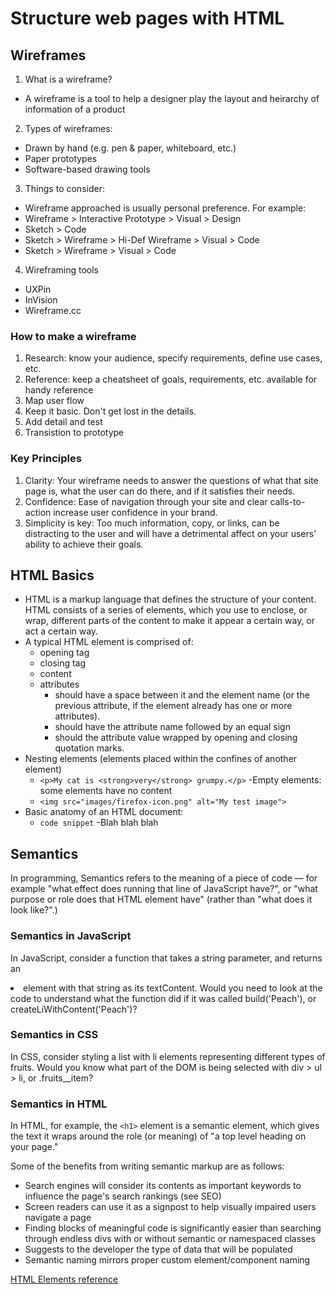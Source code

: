 # Structure web pages with HTML

## Wireframes

1. What is a wireframe?
- A wireframe is a tool to help a designer play the layout and heirarchy of information of a product

2. Types of wireframes:
- Drawn by hand (e.g. pen & paper, whiteboard, etc.)
- Paper prototypes
- Software-based drawing tools

3. Things to consider:
- Wireframe approached is usually personal preference. For example:
- Wireframe > Interactive Prototype > Visual > Design
- Sketch > Code
- Sketch > Wireframe > Hi-Def Wireframe > Visual > Code
- Sketch > Wireframe > Visual > Code

4. Wireframing tools
- UXPin
- InVision
- Wireframe.cc

### How to make a wireframe

1. Research: know your audience, specify requirements, define use cases, etc.
2. Reference: keep a cheatsheet of goals, requirements, etc. available for handy reference
3. Map user flow
4. Keep it basic. Don't get lost in the details.
5. Add detail and test
6. Transistion to prototype

### Key Principles

1. Clarity: Your wireframe needs to answer the questions of what that site page is, what the user can do there, and if it satisfies their needs.
2. Confidence: Ease of navigation through your site and clear calls-to-action increase user confidence in your brand.
3. Simplicity is key: Too much information, copy, or links, can be distracting to the user and will have a detrimental affect on your users’ ability to achieve their goals.

## HTML Basics

- HTML is a markup language that defines the structure of your content. HTML consists of a series of elements, which you use to enclose, or wrap, different parts of the content to make it appear a certain way, or act a certain way.
- A typical HTML element is comprised of:
  - opening tag
  - closing tag
  - content
  - attributes
    - should have a space between it and the element name (or the previous attribute, if the element already has one or more attributes).
    - should have the attribute name followed by an equal sign
    - should the attribute value wrapped by opening and closing quotation marks.
- Nesting elements (elements placed within the confines of another element)
  - `<p>My cat is <strong>very</strong> grumpy.</p>`
-Empty elements: some elements have no content
  - `<img src="images/firefox-icon.png" alt="My test image">`
- Basic anatomy of an HTML document:
  - `code snippet`
-Blah blah blah

## Semantics

In programming, Semantics refers to the meaning of a piece of code — for example "what effect does running that line of JavaScript have?", or "what purpose or role does that HTML element have" (rather than "what does it look like?".)

### Semantics in JavaScript

In JavaScript, consider a function that takes a string parameter, and returns an <li> element with that string as its textContent. Would you need to look at the code to understand what the function did if it was called build('Peach'), or createLiWithContent('Peach')?

### Semantics in CSS

In CSS, consider styling a list with li elements representing different types of fruits. Would you know what part of the DOM is being selected with div > ul > li, or .fruits__item?

### Semantics in HTML

In HTML, for example, the `<h1>` element is a semantic element, which gives the text it wraps around the role (or meaning) of "a top level heading on your page."

Some of the benefits from writing semantic markup are as follows:

- Search engines will consider its contents as important keywords to influence the page's search rankings (see SEO)
- Screen readers can use it as a signpost to help visually impaired users navigate a page
- Finding blocks of meaningful code is significantly easier than searching through endless divs with or without semantic or namespaced classes
- Suggests to the developer the type of data that will be populated
- Semantic naming mirrors proper custom element/component naming

[HTML Elements reference](https://developer.mozilla.org/en-US/docs/Web/HTML/Element)